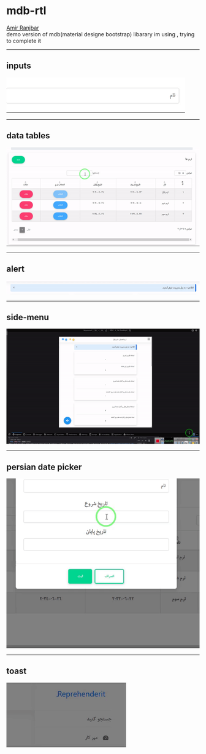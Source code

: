 # mdb-rtl
<a href='http://amirranjbar78.ir' > Amir Ranjbar </a> 
</br>
demo version of mdb(material designe bootstrap) libarary im using , trying to complete it

<div>
  <hr>
  <h2> inputs </h2>
  <img src='videos/input.gif' alt='rtl input' >
</div>


<div>
  <hr>
  <h2> data tables </h2>
  <img src='videos/data-table.gif' alt='data-table' >
</div>


<div>
  <hr>
  <h2>  alert </h2>
  <img src='videos/alert.gif' alt='alert' >
</div>



<div>
  <hr>
  <h2>  side-menu </h2>
  <img src='videos/side-menu.gif' alt='side-menu' >
</div>




<div>
  <hr>
  <h2>  persian date picker </h2>
  <img src='videos/persian-date-picker.gif' alt='persian-date-picker' >
</div>


<div>
  <hr>
  <h2>   	toast </h2>
  <img src='videos/toast.gif' alt=' 	toast' >
</div>

